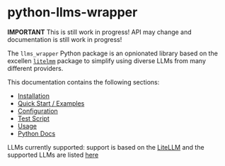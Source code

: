 # python-llms-wrapper

**IMPORTANT** This is still work in progress! API may change and documentation is still work in progress!

The `llms_wrapper` Python package is an opnionated library based on the excellen 
[`litelmm`](https://github.com/BerriAI/litellm) package to simplify using diverse
LLMs from many different providers. 

This documentation contains the following sections:

* [Installation](installation)
* [Quick Start / Examples](quickstart)
* [Configuration](configuration)
* [Test Script](test-script)
* [Usage](usage)
* [Python Docs](pythondoc/llms_wrapper)

LLMs currently supported: support is based on the [LiteLLM](https://github.com/BerriAI/litellm) and the supported LLMs are listed [here](https://docs.litellm.ai/docs/providers/)


